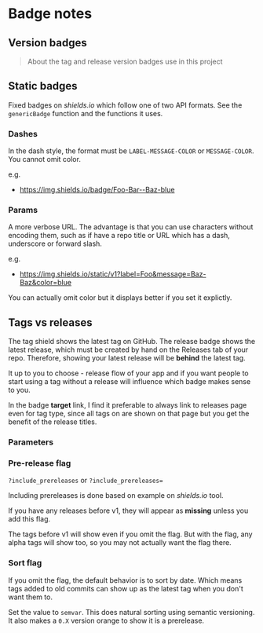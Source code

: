 # Badge notes


## Version badges
> About the tag and release version badges use in this project

## Static badges

Fixed badges on _shields.io_ which follow one of two API formats. See the `genericBadge` function and the functions it uses.

### Dashes

In the dash style, the format must be `LABEL-MESSAGE-COLOR` or `MESSAGE-COLOR`. You cannot omit color.

e.g.

- https://img.shields.io/badge/Foo-Bar--Baz-blue

### Params

A more verbose URL. The advantage is that you can use characters without encoding them, such as if have a repo title or URL which has a dash, underscore or forward slash.

e.g.

- https://img.shields.io/static/v1?label=Foo&message=Baz-Baz&color=blue

You can actually omit color but it displays better if you set it explictly.

## Tags vs releases

The tag shield shows the latest tag on GitHub. The release badge shows the latest release, which must be created by hand on the Releases tab of your repo. Therefore, showing your latest release will be **behind**
 the latest tag.

It up to you to choose - release flow of your app and if you want people to start using a tag without a release will influence which badge makes sense to you.

In the badge **target** link, I find it preferable to always link to releases page even for tag type, since all tags on are shown on that page but you get the benefit of the release titles.

### Parameters

### Pre-release flag

`?include_prereleases` or `?include_prereleases=`

Including prereleases is done based on example on _shields.io_ tool.

If you have any releases before v1, they will appear as **missing** unless you add this flag.

The tags before v1 will show even if you omit the flag. But with the flag, any alpha tags will show too, so you may not actually want the flag there.

### Sort flag

If you omit the flag, the default behavior is to sort by date. Which means tags added to  old commits can show up as the latest tag when you don't want them to.

Set the value to `semvar`. This does natural sorting using semantic versioning. It also makes a `0.X` version orange to show it is a prerelease.
